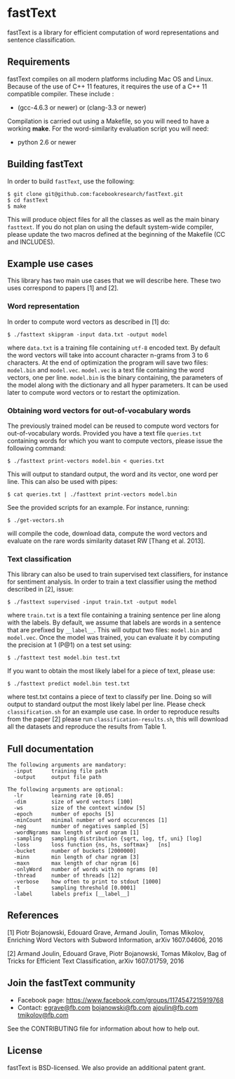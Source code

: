 # fastText

fastText is a library for efficient computation of word representations and sentence classification.

## Requirements

fastText compiles on all modern platforms including Mac OS and Linux.
Because of the use of C++ 11 features, it requires the use of a C++ 11 compatible compiler.
These include :

* (gcc-4.6.3 or newer) or (clang-3.3 or newer)

Compilation is carried out using a Makefile, so you will need to have a working **make**.
For the word-similarity evaluation script you will need:

* python 2.6 or newer

## Building fastText

In order to build `fastText`, use the following:

```
$ git clone git@github.com:facebookresearch/fastText.git
$ cd fastText
$ make
```

This will produce object files for all the classes as well as the main binary `fasttext`.
If you do not plan on using the default system-wide compiler, please update the two macros defined at the beginning of the Makefile (CC and INCLUDES).

## Example use cases

This library has two main use cases that we will describe here.
These two uses correspond to papers [1] and [2].

### Word representation

In order to compute word vectors as described in [1] do:

```
$ ./fasttext skipgram -input data.txt -output model
```

where `data.txt` is a training file containing `utf-8` encoded text.
By default the word vectors will take into account character n-grams from 3 to 6 characters.
At the end of optimization the program will save two files: `model.bin` and `model.vec`.
`model.vec` is a text file containing the word vectors, one per line.
`model.bin` is the binary containing, the parameters of the model along with the dictionary and all hyper parameters.
It can be used later to compute word vectors or to restart the optimization.

### Obtaining word vectors for out-of-vocabulary words

The previously trained model can be reused to compute word vectors for out-of-vocabulary words.
Provided you have a text file `queries.txt` containing words for which you want to compute vectors, please issue the following command:

```
$ ./fasttext print-vectors model.bin < queries.txt
```

This will output to standard output, the word and its vector, one word per line.
This can also be used with pipes:

```
$ cat queries.txt | ./fasttext print-vectors model.bin
```

See the provided scripts for an example. For instance, running:

```
$ ./get-vectors.sh
```

will compile the code, download data, compute the word vectors and evaluate on the rare words similarity dataset RW [Thang et al. 2013].

### Text classification

This library can also be used to train supervised text classifiers, for instance for sentiment analysis.
In order to train a text classifier using the method described in [2], issue:

```
$ ./fasttext supervised -input train.txt -output model
```

where `train.txt` is a text file containing a training sentence per line along with the labels.
By default, we assume that labels are words in a sentence that are prefixed by `__label__`.
This will output two files: `model.bin` and `model.vec`.
Once the model was trained, you can evaluate it by computing the precision at 1 (P@1) on a test set using:

```
$ ./fasttext test model.bin test.txt
```

If you want to obtain the most likely label for a piece of text, please use:

```
$ ./fasttext predict model.bin test.txt
```

where test.txt contains a piece of text to classify per line.
Doing so will output to standard output the most likely label per line.
Please check `classification.sh` for an example use case.
In order to reproduce results from the paper [2] please run `classification-results.sh`, this will download all the datasets and reproduce the results from Table 1.

## Full documentation

```
The following arguments are mandatory:
  -input      training file path
  -output     output file path

The following arguments are optional:
  -lr         learning rate [0.05]
  -dim        size of word vectors [100]
  -ws         size of the context window [5]
  -epoch      number of epochs [5]
  -minCount   minimal number of word occurences [1]
  -neg        number of negatives sampled [5]
  -wordNgrams max length of word ngram [1]
  -sampling   sampling distribution {sqrt, log, tf, uni} [log]
  -loss       loss function {ns, hs, softmax}   [ns]
  -bucket     number of buckets [2000000]
  -minn       min length of char ngram [3]
  -maxn       max length of char ngram [6]
  -onlyWord   number of words with no ngrams [0]
  -thread     number of threads [12]
  -verbose    how often to print to stdout [1000]
  -t          sampling threshold [0.0001]
  -label      labels prefix [__label__]
```

## References

[1] Piotr Bojanowski, Edouard Grave, Armand Joulin, Tomas Mikolov, Enriching Word Vectors with Subword Information, arXiv 1607.04606, 2016

[2] Armand Joulin, Edouard Grave, Piotr Bojanowski, Tomas Mikolov, Bag of Tricks for Efficient Text Classification, arXiv 1607.01759, 2016

## Join the fastText community

* Facebook page: https://www.facebook.com/groups/1174547215919768
* Contact: [egrave@fb.com](mailto:egrave@fb.com) [bojanowski@fb.com](mailto:bojanowski@fb.com) [ajoulin@fb.com](mailto:ajoulin@fb.com) [tmikolov@fb.com](mailto:tmikolov@fb.com)

See the CONTRIBUTING file for information about how to help out.

## License

fastText is BSD-licensed. We also provide an additional patent grant.

